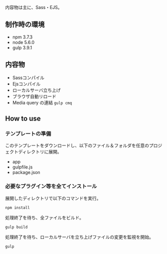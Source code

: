 内容物は主に、Sass・EJS。

## 制作時の環境
- npm 3.7.3
- node 5.6.0
- gulp 3.9.1

## 内容物
- Sassコンパイル
- Ejsコンパイル
- ローカルサーバ立ち上げ
- ブラウザ自動リロード
- Media query の連結 `gulp cmq`

## How to use
### テンプレートの準備
このテンプレートをダウンロードし、以下のファイル＆フォルダを任意のプロジェクトディレクトリに展開。

- app
- gulpfile.js
- package.json

### 必要なプラグイン等を全てインストール
展開したディレクトリで以下のコマンドを実行。
```
npm install
```

処理終了を待ち、全ファイルをビルド。
```
gulp build
```

処理終了を待ち、ローカルサーバを立ち上げファイルの変更を監視を開始。
```
gulp
```
